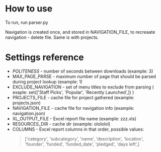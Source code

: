 # How to use

To run, run parser.py

Navigation is created once, and stored in NAVIGATION_FILE, to recreaate navigation - delete file. Same is with projects.

# Settings reference

* *POLITENESS* - number of seconds between downloads (example: 3)
* MAX_PAGE_PARSE - maximum number of page that should be parsed during project lookup (example: 1)
* EXCLUDE_NAVIGATION - set of menu titles to exclude from parsing ( exaple: set(['Staff Picks', 'Popular', 'Recently Launched',]) )
* PROJECTS_FILE - cache file for project gathered (example: projects.json)
* NAVIGATION_FILE - cache file for navigation info (example: navigation.json)
* XL_OUTPUT_FILE - Excel report file name (example: zzz.xls)
* RESOURCES_DIR - cache dir (example: olololol)
* COLUMNS - Excel report columns in that order, possible values:
    > ['category', 'subcategory', 'name', 'description', 'location', 'founder', 'funded', 'funded_date', 'pledged', 'days left',]
